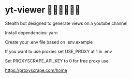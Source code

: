 # yt-viewer 🏴‍☠️🏴‍☠️🏴‍☠️

Stealth bot designed to generate views on a youtube channel

Install dependencies: yarn

Create your .env file based on .env.example

If you want to use proxies set USE_PROXY at 1 in .env

Set PROXYSCRAPE_API_KEY to 0 for free proxy use

https://proxyscrape.com/home
